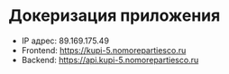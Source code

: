 # Докеризация приложения
- IP адрес: 89.169.175.49
- Frontend: https://kupi-5.nomorepartiesco.ru
- Backend: https://api.kupi-5.nomorepartiesco.ru
